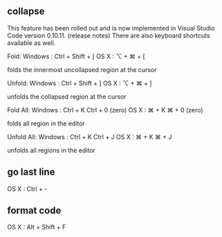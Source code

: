## collapse
This feature has been rolled out and is now implemented in Visual Studio Code version 0.10.11. (release notes) There are also keyboard shortcuts available as well.

Fold:
Windows : Ctrl + Shift + [ 
OS X    : ⌥ + ⌘ + [

folds the innermost uncollapsed region at the cursor

Unfold:
Windows : Ctrl + Shift + ]
OS X    : ⌥ + ⌘ + ]

unfolds the collapsed region at the cursor

Fold All:
Windows : Ctrl + K Ctrl + 0 (zero)
OS X    : ⌘ + K ⌘ + 0 (zero)

folds all region in the editor

Unfold All:
Windows : Ctrl + K Ctrl + J
OS X    : ⌘ + K ⌘ + J

unfolds all regions in the editor

## go last line
OS X : Ctrl + -

## format code
OS X : Alt + Shift + F
